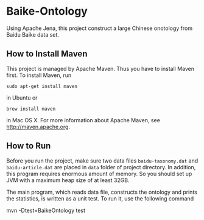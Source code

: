 Baike-Ontology
==============

Using Apache Jena, this project construct a large Chinese onotology from Baidu 
Baike data set. 

How to Install Maven
--------------------

This project is managed by Apache Maven. Thus you have to install Maven first. 
To install Maven, run

    sudo apt-get install maven

in Ubuntu or 

    brew install maven

in Mac OS X. For more information about Apache Maven, see http://maven.apache.org.

How to Run
-----------------

Before you run the project, make sure two data files `baidu-taxonomy.dat` and 
`baidu-article.dat` are placed in `data` folder of project directory. 
In addition, this program requires enormous amount of memory. So you should 
set up JVM with a maximum heap size of at least 32GB. 

The main program, which reads data file, constructs the ontology and prints 
the statistics, is written as a unit test. To run it, use the following command

  mvn -Dtest=BaikeOntology test 
